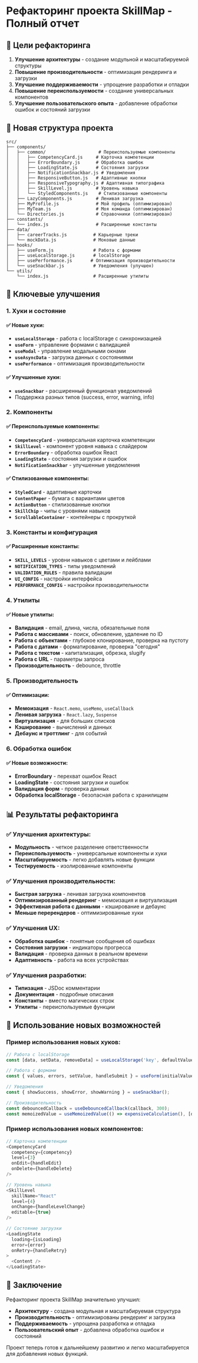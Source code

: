 # Рефакторинг проекта SkillMap - Полный отчет

## 🎯 Цели рефакторинга

1. **Улучшение архитектуры** - создание модульной и масштабируемой структуры
2. **Повышение производительности** - оптимизация рендеринга и загрузки
3. **Улучшение поддерживаемости** - упрощение разработки и отладки
4. **Повышение переиспользуемости** - создание универсальных компонентов
5. **Улучшение пользовательского опыта** - добавление обработки ошибок и состояний загрузки

## 📁 Новая структура проекта

```
src/
├── components/
│   ├── common/                    # Переиспользуемые компоненты
│   │   ├── CompetencyCard.js     # Карточка компетенции
│   │   ├── ErrorBoundary.js      # Обработка ошибок
│   │   ├── LoadingState.js       # Состояния загрузки
│   │   ├── NotificationSnackbar.js # Уведомления
│   │   ├── ResponsiveButton.js   # Адаптивные кнопки
│   │   ├── ResponsiveTypography.js # Адаптивная типографика
│   │   ├── SkillLevel.js         # Уровень навыка
│   │   └── StyledComponents.js    # Стилизованные компоненты
│   ├── LazyComponents.js         # Ленивая загрузка
│   ├── MyProfile.js              # Мой профиль (оптимизирован)
│   ├── MyTeam.js                 # Моя команда (оптимизирован)
│   └── Directories.js            # Справочники (оптимизирован)
├── constants/
│   └── index.js                  # Расширенные константы
├── data/
│   ├── careerTracks.js          # Карьерные треки
│   └── mockData.js              # Моковые данные
├── hooks/
│   ├── useForm.js               # Работа с формами
│   ├── useLocalStorage.js       # localStorage
│   ├── usePerformance.js       # Оптимизация производительности
│   └── useSnackbar.js           # Уведомления (улучшен)
└── utils/
    └── index.js                 # Расширенные утилиты
```

## 🚀 Ключевые улучшения

### 1. Хуки и состояние

#### ✅ Новые хуки:
- **`useLocalStorage`** - работа с localStorage с синхронизацией
- **`useForm`** - управление формами с валидацией
- **`useModal`** - управление модальными окнами
- **`useAsyncData`** - загрузка данных с состояниями
- **`usePerformance`** - оптимизация производительности

#### ✅ Улучшенные хуки:
- **`useSnackbar`** - расширенный функционал уведомлений
- Поддержка разных типов (success, error, warning, info)

### 2. Компоненты

#### ✅ Переиспользуемые компоненты:
- **`CompetencyCard`** - универсальная карточка компетенции
- **`SkillLevel`** - компонент уровня навыка с слайдером
- **`ErrorBoundary`** - обработка ошибок React
- **`LoadingState`** - состояния загрузки и ошибок
- **`NotificationSnackbar`** - улучшенные уведомления

#### ✅ Стилизованные компоненты:
- **`StyledCard`** - адаптивные карточки
- **`ContentPaper`** - бумага с вариантами цветов
- **`ActionButton`** - стилизованные кнопки
- **`SkillChip`** - чипы с уровнями навыков
- **`ScrollableContainer`** - контейнеры с прокруткой

### 3. Константы и конфигурация

#### ✅ Расширенные константы:
- **`SKILL_LEVELS`** - уровни навыков с цветами и лейблами
- **`NOTIFICATION_TYPES`** - типы уведомлений
- **`VALIDATION_RULES`** - правила валидации
- **`UI_CONFIG`** - настройки интерфейса
- **`PERFORMANCE_CONFIG`** - настройки производительности

### 4. Утилиты

#### ✅ Новые утилиты:
- **Валидация** - email, длина, числа, обязательные поля
- **Работа с массивами** - поиск, обновление, удаление по ID
- **Работа с объектами** - глубокое клонирование, проверка на пустоту
- **Работа с датами** - форматирование, проверка "сегодня"
- **Работа с текстом** - капитализация, обрезка, slugify
- **Работа с URL** - параметры запроса
- **Производительность** - debounce, throttle

### 5. Производительность

#### ✅ Оптимизации:
- **Мемоизация** - `React.memo`, `useMemo`, `useCallback`
- **Ленивая загрузка** - `React.lazy`, `Suspense`
- **Виртуализация** - для больших списков
- **Кэширование** - вычислений и данных
- **Дебаунс и троттлинг** - для событий

### 6. Обработка ошибок

#### ✅ Новые возможности:
- **ErrorBoundary** - перехват ошибок React
- **LoadingState** - состояния загрузки и ошибок
- **Валидация форм** - проверка данных
- **Обработка localStorage** - безопасная работа с хранилищем

## 📊 Результаты рефакторинга

### ✅ Улучшения архитектуры:
- **Модульность** - четкое разделение ответственности
- **Переиспользуемость** - универсальные компоненты и хуки
- **Масштабируемость** - легко добавлять новые функции
- **Тестируемость** - изолированные компоненты

### ✅ Улучшения производительности:
- **Быстрая загрузка** - ленивая загрузка компонентов
- **Оптимизированный рендеринг** - мемоизация и виртуализация
- **Эффективная работа с данными** - кэширование и дебаунс
- **Меньше перерендеров** - оптимизированные хуки

### ✅ Улучшения UX:
- **Обработка ошибок** - понятные сообщения об ошибках
- **Состояния загрузки** - индикаторы прогресса
- **Валидация** - проверка данных в реальном времени
- **Адаптивность** - работа на всех устройствах

### ✅ Улучшения разработки:
- **Типизация** - JSDoc комментарии
- **Документация** - подробные описания
- **Константы** - вместо магических строк
- **Утилиты** - переиспользуемые функции

## 🔧 Использование новых возможностей

### Пример использования новых хуков:

```javascript
// Работа с localStorage
const [data, setData, removeData] = useLocalStorage('key', defaultValue);

// Работа с формами
const { values, errors, setValue, handleSubmit } = useForm(initialValues, validationRules);

// Уведомления
const { showSuccess, showError, showWarning } = useSnackbar();

// Производительность
const debouncedCallback = useDebouncedCallback(callback, 300);
const memoizedValue = useMemoizedValue(() => expensiveCalculation(), [deps]);
```

### Пример использования новых компонентов:

```javascript
// Карточка компетенции
<CompetencyCard 
  competency={competency}
  level={3}
  onEdit={handleEdit}
  onDelete={handleDelete}
/>

// Уровень навыка
<SkillLevel 
  skillName="React"
  level={4}
  onChange={handleLevelChange}
  editable={true}
/>

// Состояние загрузки
<LoadingState 
  loading={isLoading}
  error={error}
  onRetry={handleRetry}
>
  <Content />
</LoadingState>
```

## 🎉 Заключение

Рефакторинг проекта SkillMap значительно улучшил:
- **Архитектуру** - создана модульная и масштабируемая структура
- **Производительность** - оптимизированы рендеринг и загрузка
- **Поддерживаемость** - упрощена разработка и отладка
- **Пользовательский опыт** - добавлена обработка ошибок и состояний

Проект теперь готов к дальнейшему развитию и легко масштабируется для добавления новых функций.
